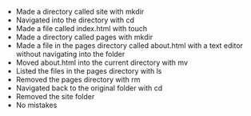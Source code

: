* Made a directory called site with mkdir
* Navigated into the directory with cd
* Made a file called index.html with touch
* Made a directory called pages with mkdir
* Made a file in the pages directory called about.html with a text editor without navigating into the folder
* Moved about.html into the current directory with mv
* Listed the files in the pages directory with ls
* Removed the pages directory with rm
* Navigated back to the original folder with cd
* Removed the site folder
* No mistakes
